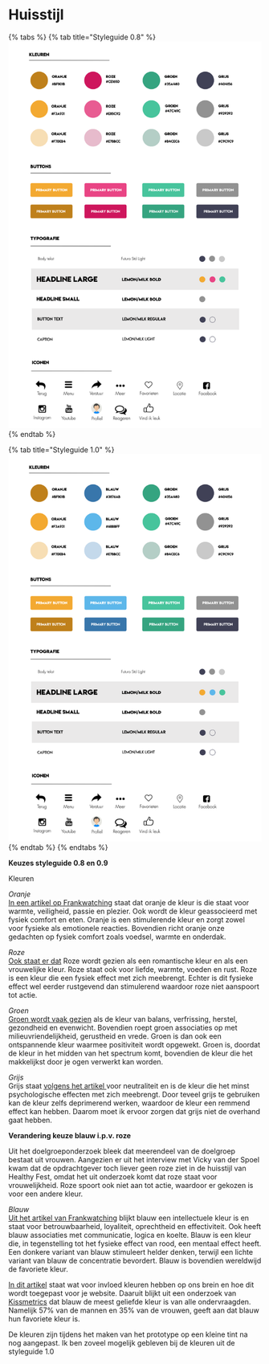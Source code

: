 # Huisstijl



{% tabs %}
{% tab title="Styleguide 0.8" %}
![](../../.gitbook/assets/styleguide1.0.png)
{% endtab %}

{% tab title="Styleguide 1.0" %}
![](../../.gitbook/assets/styleguide2.0%20%281%29.png)
{% endtab %}
{% endtabs %}

**Keuzes styleguide 0.8 en 0.9**  
  
Kleuren  
  
_Oranje_  
[In een artikel op Frankwatching](https://www.frankwatching.com/archive/2015/02/17/wat-zijn-goede-kleuren-voor-je-website-checklist/) staat dat oranje de kleur is die staat voor warmte, veiligheid, passie en plezier. Ook wordt de kleur geassocieerd met fysiek comfort en eten. Oranje is een stimulerende kleur en zorgt zowel voor fysieke als emotionele reacties. Bovendien richt oranje onze gedachten op fysiek comfort zoals voedsel, warmte en onderdak.  
  
_Roze_  
[Ook staat er dat](https://www.frankwatching.com/archive/2015/02/17/wat-zijn-goede-kleuren-voor-je-website-checklist/) Roze wordt gezien als een romantische kleur en als een vrouwelijke kleur. Roze staat ook voor liefde, warmte, voeden en rust. Roze is een kleur die een fysiek effect met zich meebrengt. Echter is dit fysieke effect wel eerder rustgevend dan stimulerend waardoor roze niet aanspoort tot actie.  
  
_Groen_  
[Groen wordt vaak gezien](https://www.frankwatching.com/archive/2015/02/17/wat-zijn-goede-kleuren-voor-je-website-checklist/) als de kleur van balans, verfrissing, herstel, gezondheid en evenwicht. Bovendien roept groen associaties op met milieuvriendelijkheid, gerustheid en vrede. Groen is dan ook een ontspannende kleur waarmee positiviteit wordt opgewekt. Groen is, doordat de kleur in het midden van het spectrum komt, bovendien de kleur die het makkelijkst door je ogen verwerkt kan worden.  
  
_Grijs_  
Grijs staat [volgens het artikel ](https://www.frankwatching.com/archive/2015/02/17/wat-zijn-goede-kleuren-voor-je-website-checklist/)voor neutraliteit en is de kleur die het minst psychologische effecten met zich meebrengt. Door teveel grijs te gebruiken kan de kleur zelfs deprimerend werken, waardoor de kleur een remmend effect kan hebben. Daarom moet ik ervoor zorgen dat grijs niet de overhand gaat hebben.

**Verandering keuze blauw i.p.v. roze**

Uit het doelgroeponderzoek bleek dat meerendeel van de doelgroep bestaat uit vrouwen. Aangezien er uit het interview met Vicky van der Spoel kwam dat de opdrachtgever toch liever geen roze ziet in de huisstijl van Healthy Fest, omdat het uit onderzoek komt dat roze staat voor vrouwelijkheid. Roze spoort ook niet aan tot actie, waardoor er gekozen is voor een andere kleur.  
  
_Blauw_  
[Uit het artikel van Frankwatching](https://www.frankwatching.com/archive/2015/02/17/wat-zijn-goede-kleuren-voor-je-website-checklist/) blijkt blauw een intellectuele kleur is en staat voor betrouwbaarheid, loyaliteit, oprechtheid en effectiviteit. Ook heeft blauw associaties met communicatie, logica en koelte. Blauw is een kleur die, in tegenstelling tot het fysieke effect van rood, een mentaal effect heeft. Een donkere variant van blauw stimuleert helder denken, terwijl een lichte variant van blauw de concentratie bevordert. Blauw is bovendien wereldwijd de favoriete kleur.

[In dit artikel](https://www.happyidiots.nl/blog/wat-voor-invloed-hebben-kleuren-op-ons-brein-en-hoe-pas-je-dit-toe-voor-je-website/) staat wat voor invloed kleuren hebben op ons brein en hoe dit wordt toegepast voor je website. Daaruit blijkt uit een onderzoek van [Kissmetrics](https://blog.kissmetrics.com/gender-and-color/) dat blauw de meest geliefde kleur is van alle ondervraagden. Namelijk 57% van de mannen en 35% van de vrouwen, geeft aan dat blauw hun favoriete kleur is.

De kleuren zijn tijdens het maken van het prototype op een kleine tint na nog aangepast. Ik ben zoveel mogelijk gebleven bij de kleuren uit de styleguide 1.0 





